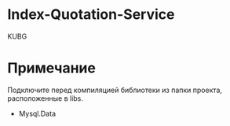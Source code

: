 # Index-Quotation-Service
KUBG

# Примечание
Подключите перед компиляцией библиотеки из папки проекта, расположенные в libs.
+ Mysql.Data
